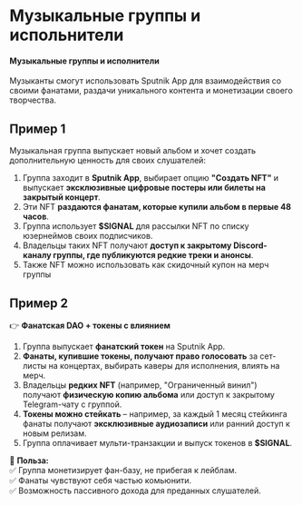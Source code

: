 # Музыкальные группы и испольнители

#### **Музыкальные группы и исполнители**

Музыканты смогут использовать Sputnik App для взаимодействия со своими фанатами, раздачи уникального контента и монетизации своего творчества.

## **Пример 1**

Музыкальная группа выпускает новый альбом и хочет создать дополнительную ценность для своих слушателей:

1. Группа заходит в **Sputnik App**, выбирает опцию **"Создать NFT"** и выпускает **эксклюзивные цифровые постеры или билеты на закрытый концерт**.
2. Эти NFT **раздаются фанатам, которые купили альбом в первые 48 часов**.
3. Группа использует **$SIGNAL** для рассылки NFT по списку юзернеймов своих подписчиков.
4. Владельцы таких NFT получают **доступ к закрытому Discord-каналу группы, где публикуются редкие треки и анонсы**.
5. Также NFT можно использовать как скидочный купон на мерч группы

## **Пример 2**

👉 **Фанатская DAO + токены с влиянием**

1. Группа выпускает **фанатский токен** на Sputnik App.
2. **Фанаты, купившие токены, получают право голосовать** за сет-листы на концертах, выбирать каверы для исполнения, влиять на мерч.
3. Владельцы **редких NFT** (например, "Ограниченный винил") получают **физическую копию альбома** или доступ к закрытому Telegram-чату с группой.
4. **Токены можно стейкать** – например, за каждый 1 месяц стейкинга фанаты получают **эксклюзивные аудиозаписи** или ранний доступ к новым релизам.
5. Группа оплачивает мульти-транзакции и выпуск токенов в **$SIGNAL**.

📌 **Польза:**\
✅ Группа монетизирует фан-базу, не прибегая к лейблам.\
✅ Фанаты чувствуют себя частью комьюнити.\
✅ Возможность пассивного дохода для преданных слушателей.

